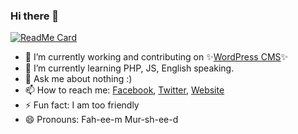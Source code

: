 ### Hi there 👋

[![ReadMe Card](https://github-readme-stats.vercel.app/api?username=murshed&show_icons=true)](https://github.com/murshed/murshed)

- 🔭 I’m currently working and contributing on ✨[WordPress CMS](https://profiles.w.org/fahimmurshed)✨
- 🌱 I’m currently learning PHP, JS, English speaking.
- 💬 Ask me about nothing :)
- 📫 How to reach me: [Facebook](https://fb.com/gFahim), [Twitter](https://twitter.com/WPFahim), [Website](https://fahimm.com/)
- ⚡ Fun fact: I am too friendly
- 😄 Pronouns: Fah-ee-m Mur-sh-ee-d

